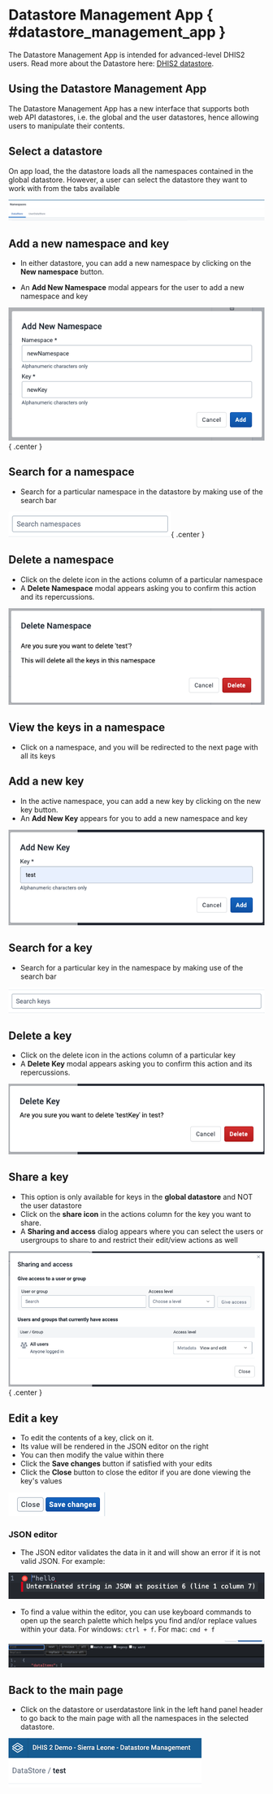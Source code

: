 # Datastore Management App  { #datastore_management_app } 

The Datastore Management App is intended for advanced-level DHIS2 users. Read more about the Datastore here: [DHIS2 datastore](https://docs.dhis2.org/en/develop/using-the-api/dhis-core-version-master/data-store.html).

## Using the Datastore Management App
The Datastore Management App has a new interface that supports both web API datastores, i.e. the global and the user datastores, hence allowing users to manipulate their contents.  

## Select a datastore
On app load, the the datastore loads all the namespaces contained in the global datastore. However, a user can select the datastore they want to work with from the tabs available

![](resources/images/datastore_management/datastore_tabs.png)

## Add a new namespace and key
- In either datastore, you can add a new namespace by clicking on the **New namespace** button.

- An **Add New Namespace** modal appears for the user to add a new namespace and key

![](resources/images/datastore_management/new_namespace_modal.png){ .center }

## Search for a namespace
- Search for a particular namespace in the datastore by making use of the search bar

![](resources/images/datastore_management/search_namespaces.png){ .center }

## Delete a namespace
- Click on the delete icon in the actions column of a particular namespace
- A **Delete Namespace** modal appears asking you to confirm this action and its repercussions.

![](resources/images/datastore_management/delete_namespace_modal.png)

## View the keys in a namespace
- Click on a namespace, and you will be redirected to the next page with all its keys 

## Add a new key
- In the active namespace, you can add a new key by clicking on the new key button. 
- An **Add New Key** appears for you to add a new namespace and key

![](resources/images/datastore_management/new_key_modal.png)

## Search for a key
- Search for a particular key in the namespace by making use of the search bar

![](resources/images/datastore_management/search_keys.png)

## Delete a key
- Click on the delete icon in the actions column of a particular key
- A **Delete Key** modal appears asking you to confirm this action and its repercussions.

![](resources/images/datastore_management/delete_key_modal.png)

## Share a key
- This option is only available for keys in the **global datastore** and NOT the user datastore
- Click on the **share icon** in the actions column for the key you want to share.
- A **Sharing and access** dialog appears where you can select the users or usergroups to share to and restrict their edit/view actions as well

![](resources/images/datastore_management/sharing_dialog.png){ .center }

## Edit a key
- To edit the contents of a key, click on it. 
- Its value will be rendered in the JSON editor on the right
- You can then modify the value within there
- Click the **Save changes** button if satisfied with your edits
- Click the **Close** button to close the editor if you are done viewing the key's values

![](resources/images/datastore_management/editor_buttons.png)

### JSON editor
- The JSON editor validates the data in it and will show an error if it is not valid JSON. For example:

![](resources/images/datastore_management/editor_error.png)

- To find a value within the editor, you can use keyboard commands to open up the search palette which helps you find and/or replace values within your data. For windows: ```ctrl + f```. For mac: ```cmd + f```

![](resources/images/datastore_management/search_palette.png)

## Back to the main page
- Click on the datastore or userdatastore link in the left hand panel header to go back to the main page with all the namespaces in the selected datastore. 

![](resources/images/datastore_management/datastore_link.png)

